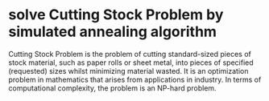 # solve Cutting Stock Problem by simulated annealing algorithm

Cutting Stock Problem is the problem of cutting standard-sized pieces of stock material, such as paper rolls or sheet metal, into pieces of specified (requested) sizes whilst minimizing material wasted. It is an optimization problem in mathematics that arises from applications in industry. In terms of computational complexity, the problem is an NP-hard problem.
